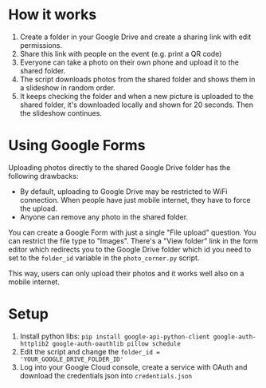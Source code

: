 # How it works

1. Create a folder in your Google Drive and create a sharing link with edit permissions.
2. Share this link with people on the event (e.g. print a QR code)
3. Everyone can take a photo on their own phone and upload it to the shared folder.
4. The script downloads photos from the shared folder and shows them in a slideshow in random order.
5. It keeps checking the folder and when a new picture is uploaded to the shared folder, it's downloaded locally and shown for 20 seconds. Then the slideshow continues.

# Using Google Forms

Uploading photos directly to the shared Google Drive folder has the following drawbacks:
- By default, uploading to Google Drive may be restricted to WiFi connection. When people have just mobile internet, they have to force the upload.
- Anyone can remove any photo in the shared folder.

You can create a Google Form with just a single "File upload" question. You can restrict the file type to "Images". There's a "View folder" link in the form editor which redirects you to the Google Drive folder which id you need to set to the `folder_id` variable in the `photo_corner.py` script.

This way, users can only upload their photos and it works well also on a mobile internet.

# Setup

1. Install python libs: `pip install google-api-python-client google-auth-httplib2 google-auth-oauthlib pillow schedule`
2. Edit the script and change the `folder_id = 'YOUR_GOOGLE_DRIVE_FOLDER_ID'`
3. Log into your Google Cloud console, create a service with OAuth and download the credentials json into `credentials.json`
